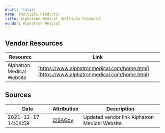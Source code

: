 ```yaml
---
draft: 'false'
name: (Multiple Products)
title: Alphatron Medical (Multiple Products)
vendor: Alphatron Medical
---
```


## Vendor Resources
| Resource | Link |
| --- | --- |
| Alphatron Medical Website | [https://www.alphatronmedical.com/home.html](https://www.alphatronmedical.com/home.html) |



## Sources
| Date | Attribution | Description |
| --- | --- | --- |
| 2021-12-17 14:04:59 | [CISAGov](https://raw.githubusercontent.com/cisagov/log4j-affected-db/develop/README.md) | Updated vendor link Alphatron Medical Website.  |
